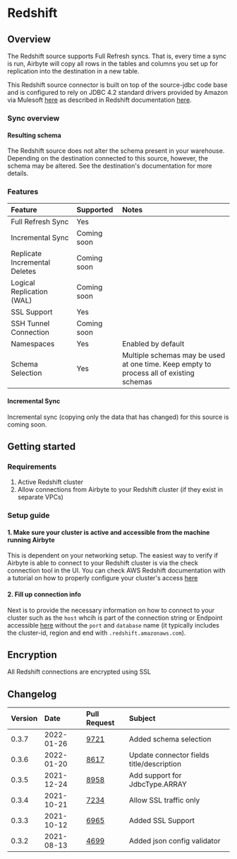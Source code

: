 # Redshift

## Overview

The Redshift source supports Full Refresh syncs. That is, every time a sync is run, Airbyte will copy all rows in the tables and columns you set up for replication into the destination in a new table.

This Redshift source connector is built on top of the source-jdbc code base and is configured to rely on JDBC 4.2 standard drivers provided by Amazon via Mulesoft [here](https://mvnrepository.com/artifact/com.amazon.redshift/redshift-jdbc42) as described in Redshift documentation [here](https://docs.aws.amazon.com/redshift/latest/mgmt/jdbc20-install.html).

### Sync overview

#### Resulting schema

The Redshift source does not alter the schema present in your warehouse. Depending on the destination connected to this source, however, the schema may be altered. See the destination's documentation for more details.

### Features

| Feature | Supported | Notes |
| :--- | :--- | :--- |
| Full Refresh Sync | Yes |  |
| Incremental Sync | Coming soon |  |
| Replicate Incremental Deletes | Coming soon |  |
| Logical Replication \(WAL\) | Coming soon |  |
| SSL Support | Yes |  |
| SSH Tunnel Connection | Coming soon |  |
| Namespaces | Yes | Enabled by default |
| Schema Selection | Yes | Multiple schemas may be used at one time. Keep empty to process all of existing schemas |

#### Incremental Sync

Incremental sync \(copying only the data that has changed\) for this source is coming soon.

## Getting started

### Requirements

1. Active Redshift cluster
2. Allow connections from Airbyte to your Redshift cluster \(if they exist in separate VPCs\)

### Setup guide

#### 1. Make sure your cluster is active and accessible from the machine running Airbyte

This is dependent on your networking setup. The easiest way to verify if Airbyte is able to connect to your Redshift cluster is via the check connection tool in the UI. You can check AWS Redshift documentation with a tutorial on how to properly configure your cluster's access [here](https://docs.aws.amazon.com/redshift/latest/gsg/rs-gsg-authorize-cluster-access.html)

#### 2. Fill up connection info

Next is to provide the necessary information on how to connect to your cluster such as the `host` whcih is part of the connection string or Endpoint accessible [here](https://docs.aws.amazon.com/redshift/latest/gsg/rs-gsg-connect-to-cluster.html#rs-gsg-how-to-get-connection-string) without the `port` and `database` name \(it typically includes the cluster-id, region and end with `.redshift.amazonaws.com`\).

## Encryption

All Redshift connections are encrypted using SSL

## Changelog

| Version | Date       | Pull Request | Subject |
| :------ | :--------  | :-----       | :------ |
| 0.3.7   | 2022-01-26 | [9721](https://github.com/airbytehq/airbyte/pull/9721) | Added schema selection |
| 0.3.6   | 2022-01-20 | [8617](https://github.com/airbytehq/airbyte/pull/8617) | Update connector fields title/description |
| 0.3.5   | 2021-12-24 | [8958](https://github.com/airbytehq/airbyte/pull/8958) | Add support for JdbcType.ARRAY |
| 0.3.4   | 2021-10-21 | [7234](https://github.com/airbytehq/airbyte/pull/7234) | Allow SSL traffic only |
| 0.3.3   | 2021-10-12 | [6965](https://github.com/airbytehq/airbyte/pull/6965) | Added SSL Support |
| 0.3.2   | 2021-08-13 | [4699](https://github.com/airbytehq/airbyte/pull/4699) | Added json config validator |

